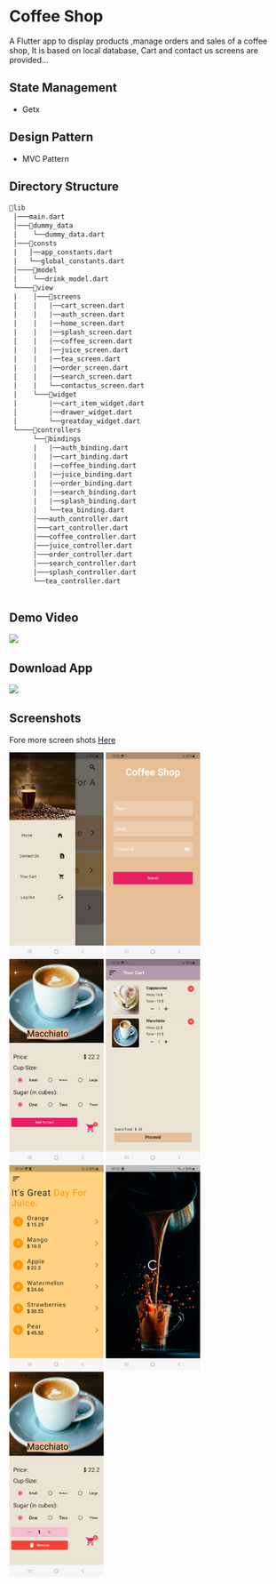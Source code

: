 # Coffee Shop
A Flutter app to display products ,manage orders and sales of a coffee shop, It is based on local database, Cart and contact us screens are provided...

## State Management
- Getx

## Design Pattern
- MVC Pattern

## Directory Structure

```
📂lib
 │───main.dart  
 │───📂dummy_data
 |    └──dummy_data.dart
 │───📂consts  
 |   │──app_constants.dart
 |   └──global_constants.dart  
 │────📂model
 |    └──drink_model.dart
 └────📂view
 |    │───📂screens
 |    |   |──cart_screen.dart
 |    |   |──auth_screen.dart
 |    |   |──home_screen.dart
 |    |   |──splash_screen.dart
 |    |   |──coffee_screen.dart
 |    |   |──juice_screen.dart
 |    |   |──tea_screen.dart
 |    |   |──order_screen.dart
 |    |   |──search_screen.dart
 |    |   └──contactus_screen.dart
 |    └───📂widget
 |        |──cart_item_widget.dart
 │        |──drawer_widget.dart
 |        └──greatday_widget.dart
 └────📂controllers
      └──📂bindings
      |   |──auth_binding.dart
      |   |──cart_binding.dart
      |   |──coffee_binding.dart
      |   |──juice_binding.dart
      |   |──order_binding.dart
      |   |──search_binding.dart
      |   |──splash_binding.dart
      |   └──tea_binding.dart
      │───auth_controller.dart
      │───cart_controller.dart
      │───coffee_controller.dart
      │───juice_controller.dart
      │───order_controller.dart
      │───search_controller.dart
      │───splash_controller.dart
      └──tea_controller.dart
      
```
## Demo Video
<a href="https://youtu.be/QYy22wzATik"><img src="https://upload.wikimedia.org/wikipedia/commons/thumb/e/e1/Logo_of_YouTube_%282015-2017%29.svg/2560px-Logo_of_YouTube_%282015-2017%29.svg.png" width="170"></img></a>

## Download App
<a href="https://github.com/mo7amedaliEbaid/Coffee-Shop-Getx/releases/download/v1.0.0/coffeeshop.apk"><img src="https://playerzon.com/asset/download.png" width="170"></img></a>

## Screenshots
Fore more screen shots [Here](https://github.com/mo7amedaliEbaid/Coffee-Shop-Getx/blob/58e8d291ea0e70b30fb053c11cef68bbcfd0d74b/coffee_shop_getx/screen_shots)
<br />
<p float="left">
  <img src="https://github.com/mo7amedaliEbaid/Coffee-Shop-Getx/blob/9ece98a6fe42bb40c1a755024797d72d0f7a0c99/coffee_shop_getx/screen_shots/drawer.jpg" width="170" />
  <img src="https://github.com/mo7amedaliEbaid/Coffee-Shop-Getx/blob/9ece98a6fe42bb40c1a755024797d72d0f7a0c99/coffee_shop_getx/screen_shots/login.jpg" width="170" /> 
  <img src="https://github.com/mo7amedaliEbaid/Coffee-Shop-Getx/blob/9ece98a6fe42bb40c1a755024797d72d0f7a0c99/coffee_shop_getx/screen_shots/order.jpg" width="170" />
   <img src="https://github.com/mo7amedaliEbaid/Coffee-Shop-Getx/blob/9ece98a6fe42bb40c1a755024797d72d0f7a0c99/coffee_shop_getx/screen_shots/cart.jpg" width="170" />
   <img src="https://github.com/mo7amedaliEbaid/Coffee-Shop-Getx/blob/58e8d291ea0e70b30fb053c11cef68bbcfd0d74b/coffee_shop_getx/screen_shots/juice.jpg" width="170" />
   <img src="https://github.com/mo7amedaliEbaid/Coffee-Shop-Getx/blob/58e8d291ea0e70b30fb053c11cef68bbcfd0d74b/coffee_shop_getx/screen_shots/splash.jpg" width="170" />
   <img src="https://github.com/mo7amedaliEbaid/Coffee-Shop-Getx/blob/6cb2dd86c13dddab5acd32d8bd3fbee5735dbb17/coffee_shop_getx/screen_shots/order1.jpg" width="170" />
</p>     

    

  
  
       

  
